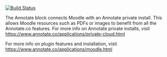 [![Build Status](https://travis-ci.org/annotate-co/moodle-block_annotate.svg?branch=master)](https://travis-ci.org/annotate-co/moodle-block_annotate)

The Annotate block connects Moodle with an Annotate private install. This allows Moodle resources such as PDFs or images to benefit from all the Annotate.co features. For more info on Annotate private installs, visit https://www.annotate.co/applications/private-cloud.html

For more info on plugin features and installation, visit
https://www.annotate.co/applications/moodle.html